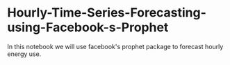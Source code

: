 # Hourly-Time-Series-Forecasting-using-Facebook-s-Prophet

In this notebook we will use facebook's prophet package to forecast hourly energy use.
